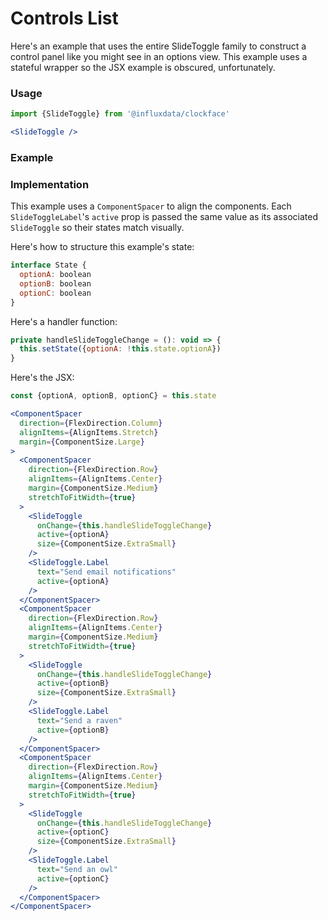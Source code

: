 # Controls List

Here's an example that uses the entire SlideToggle family to construct a control panel like you might see in an options view. This example uses a stateful wrapper so the JSX example is obscured, unfortunately. 

### Usage
```jsx
import {SlideToggle} from '@influxdata/clockface'
```
```jsx
<SlideToggle />
```

### Example
<!-- STORY -->

### Implementation

This example uses a `ComponentSpacer` to align the components. Each `SlideToggleLabel`'s `active` prop is passed the same value as its associated `SlideToggle` so their states match visually.

Here's how to structure this example's state:

```jsx
interface State {
  optionA: boolean
  optionB: boolean
  optionC: boolean
}
```

Here's a handler function:

```jsx
private handleSlideToggleChange = (): void => {
  this.setState({optionA: !this.state.optionA})
}
```

Here's the JSX:

```jsx
const {optionA, optionB, optionC} = this.state
```

```jsx
<ComponentSpacer
  direction={FlexDirection.Column}
  alignItems={AlignItems.Stretch}
  margin={ComponentSize.Large}
>
  <ComponentSpacer
    direction={FlexDirection.Row}
    alignItems={AlignItems.Center}
    margin={ComponentSize.Medium}
    stretchToFitWidth={true}
  >
    <SlideToggle
      onChange={this.handleSlideToggleChange}
      active={optionA}
      size={ComponentSize.ExtraSmall}
    />
    <SlideToggle.Label
      text="Send email notifications"
      active={optionA}
    />
  </ComponentSpacer>
  <ComponentSpacer
    direction={FlexDirection.Row}
    alignItems={AlignItems.Center}
    margin={ComponentSize.Medium}
    stretchToFitWidth={true}
  >
    <SlideToggle
      onChange={this.handleSlideToggleChange}
      active={optionB}
      size={ComponentSize.ExtraSmall}
    />
    <SlideToggle.Label
      text="Send a raven"
      active={optionB}
    />
  </ComponentSpacer>
  <ComponentSpacer
    direction={FlexDirection.Row}
    alignItems={AlignItems.Center}
    margin={ComponentSize.Medium}
    stretchToFitWidth={true}
  >
    <SlideToggle
      onChange={this.handleSlideToggleChange}
      active={optionC}
      size={ComponentSize.ExtraSmall}
    />
    <SlideToggle.Label
      text="Send an owl"
      active={optionC}
    />
  </ComponentSpacer>
</ComponentSpacer>
```


<!-- STORY HIDE START -->

<!-- STORY HIDE END -->

<!-- PROPS -->
